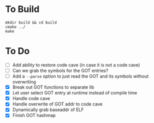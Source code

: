 # To Build

```
mkdir build && cd build
cmake ../
make
```

# To Do

- [ ] Add ability to restore code cave (in case it is not a code cave)
- [ ] Can we grab the symbols for the GOT entries?
- [ ] Add a `--parse` option to just read the GOT and its symbols without overwriting
- [X] Break out GOT functions to separate lib
- [X] Let user select GOT entry at runtime instead of compile time
- [X] Handle code cave
- [X] Handle overwrite of GOT addr to code cave
- [X] Dynamically grab baseaddr of ELF
- [X] Finish GOT hashmap

